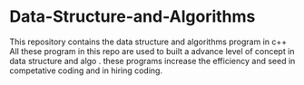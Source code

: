 # Data-Structure-and-Algorithms
This repository contains the data structure and algorithms program in c++
All these program in this repo are used to built a advance level of concept in data structure and algo .
these programs increase the efficiency and seed in competative coding and in hiring coding. 
